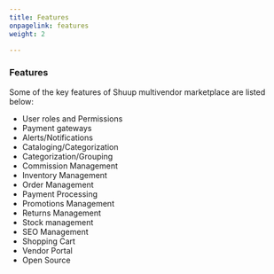 ```yaml
---
title: Features
onpagelink: features
weight: 2

---
```


### Features

Some of the key features of Shuup multivendor marketplace are listed below:

*   User roles and Permissions
*   Payment gateways
*   Alerts/Notifications
*   Cataloging/Categorization
*   Categorization/Grouping
*   Commission Management
*   Inventory Management
*   Order Management
*   Payment Processing
*   Promotions Management
*   Returns Management
*   Stock management
*   SEO Management
*   Shopping Cart
*   Vendor Portal
*   Open Source
 
